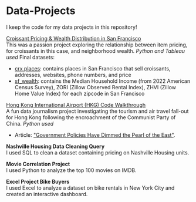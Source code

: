# Data-Projects
I keep the code for my data projects in this repository!

[Croissant Pricing & Wealth Distribution in San Francisco]()   
This was a passion project exploring the relationship between item pricing, for croissants in this case, and neighborhood wealth. _Python and Tableau used_
  Final datasets: 
  + [crx places](): contains places in San Francisco that sell croissants, addresses, websites, phone numbers, and price
  + [sf_wealth](): contains the Median Household Income (from 2022 American Census Survey), ZORI (Zillow Observed Rental Index), ZHVI (Zillow Home Value Index) for each zipcode in San Francisco

[Hong Kong International Airport (HKG) Code Walkthrough](https://github.com/rebeccatruong7/Data-Projects/blob/main/HKG%20Code%20Walkthrough.ipynb)  
A fun data journalism project investigating the tourism and air travel fall-out for Hong Kong following the encroachment of the Communist Party of China. _Python used_
  + Article: ["Government Policies Have Dimmed the Pearl of the East"](https://medium.com/@rebecca.truong).

**Nashville Housing Data Cleaning Query**   
I used SQL to clean a dataset containing pricing on Nashville Housing units.

**Movie Correlation Project**   
I used Python to analyze the top 100 movies on IMDB. 

**Excel Project Bike Buyers**   
I used Excel to analyze a dataset on bike rentals in New York City and created an interactive dashboard. 

